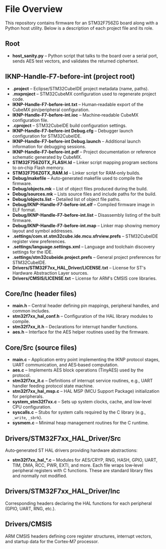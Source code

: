 # File Overview

This repository contains firmware for an STM32F756ZG board along with a Python host utility. Below is a description of each project file and its role.

## Root

- **host_sanity.py** – Python script that talks to the board over a serial port, sends AES test vectors, and validates the returned ciphertext.

## IKNP-Handle-F7-before-int (project root)

- **.project** – Eclipse/STM32CubeIDE project metadata (name, paths).
- **.mxproject** – STM32CubeMX configuration used to regenerate project code.
- **IKNP-Handle-F7-before-int.txt** – Human‑readable export of the CubeMX pin/peripheral configuration.
- **IKNP-Handle-F7-before-int.ioc** – Machine‑readable CubeMX configuration file.
- **.cproject** – STM32CubeIDE build configuration settings.
- **IKNP-Handle-F7-before-int Debug.cfg** – Debugger launch configuration for STM32CubeIDE.
- **IKNP-Handle-F7-before-int Debug.launch** – Additional launch information for debugging sessions.
- **IKNP-Handle-F7-before-int.pdf** – Project documentation or reference schematic generated by CubeMX.
- **STM32F756ZGTX_FLASH.ld** – Linker script mapping program sections to on‑chip Flash memory.
- **STM32F756ZGTX_RAM.ld** – Linker script for RAM‑only builds.
- **Debug/makefile** – Auto‑generated makefile used to compile the firmware.
- **Debug/objects.mk** – List of object files produced during the build.
- **Debug/sources.mk** – Lists source files and include paths for the build.
- **Debug/objects.list** – Detailed list of object file paths.
- **Debug/IKNP-Handle-F7-before-int.elf** – Compiled firmware image in ELF format.
- **Debug/IKNP-Handle-F7-before-int.list** – Disassembly listing of the built firmware.
- **Debug/IKNP-Handle-F7-before-int.map** – Linker map showing memory layout and symbol addresses.
- **.settings/com.st.stm32cube.ide.mcu.sfrview.prefs** – STM32CubeIDE register view preferences.
- **.settings/language.settings.xml** – Language and toolchain discovery settings for the IDE.
- **.settings/stm32cubeide.project.prefs** – General project preferences for STM32CubeIDE.
- **Drivers/STM32F7xx_HAL_Driver/LICENSE.txt** – License for ST's Hardware Abstraction Layer sources.
- **Drivers/CMSIS/LICENSE.txt** – License for ARM's CMSIS core libraries.

## Core/Inc (header files)

- **main.h** – Central header defining pin mappings, peripheral handles, and common includes.
- **stm32f7xx_hal_conf.h** – Configuration of the HAL library modules to compile.
- **stm32f7xx_it.h** – Declarations for interrupt handler functions.
- **aes.h** – Interface for the AES helper routines used by the firmware.

## Core/Src (source files)

- **main.c** – Application entry point implementing the IKNP protocol stages, UART communication, and AES‑based computation.
- **aes.c** – Implements AES block operations (TinyAES) used by the protocol.
- **stm32f7xx_it.c** – Definitions of interrupt service routines, e.g., UART handler feeding protocol state machine.
- **stm32f7xx_hal_msp.c** – HAL MSP (MCU Support Package) initialization for peripherals.
- **system_stm32f7xx.c** – Sets up system clocks, cache, and low‑level CPU configuration.
- **syscalls.c** – Stubs for system calls required by the C library (e.g., `_write`, `_sbrk`).
- **sysmem.c** – Minimal heap management routines for the C runtime.

## Drivers/STM32F7xx_HAL_Driver/Src

Auto‑generated ST HAL drivers providing hardware abstractions:

- **stm32f7xx_hal_*.c** – Modules for AES/CRYP, RNG, HASH, GPIO, UART, TIM, DMA, RCC, PWR, EXTI, and more. Each file wraps low‑level peripheral registers with C functions. These are standard library files and normally not modified.

## Drivers/STM32F7xx_HAL_Driver/Inc

Corresponding headers declaring the HAL functions for each peripheral (GPIO, UART, RNG, etc.).

## Drivers/CMSIS

ARM CMSIS headers defining core register structures, interrupt vectors, and startup data for the Cortex‑M7 processor.

